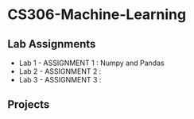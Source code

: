 # CS306-Machine-Learning

## Lab Assignments

* Lab 1 - ASSIGNMENT 1 : Numpy and Pandas
* Lab 2 - ASSIGNMENT 2 :
* Lab 3 - ASSIGNMENT 3 : 

## Projects 

